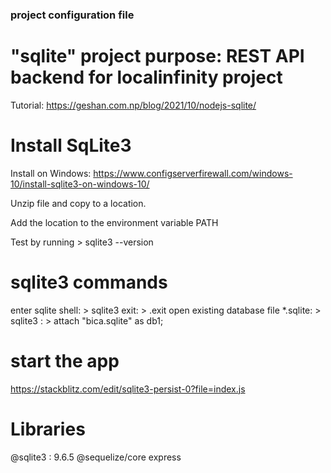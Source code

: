 ### project configuration file

# "sqlite" project purpose: REST API backend for localinfinity project

Tutorial: https://geshan.com.np/blog/2021/10/nodejs-sqlite/

# Install SqLite3

Install on Windows: https://www.configserverfirewall.com/windows-10/install-sqlite3-on-windows-10/

Unzip file and copy to a location.

Add the location to the environment variable PATH

Test by running > sqlite3 --version

# sqlite3 commands

enter sqlite shell: > sqlite3
exit: > .exit
open existing database file \*.sqlite: > sqlite3 : > attach "bica.sqlite" as db1;

# start the app

https://stackblitz.com/edit/sqlite3-persist-0?file=index.js

# Libraries

@sqlite3 : 9.6.5
@sequelize/core
express
